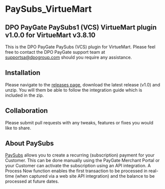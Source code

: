 # PaySubs_VirtueMart
## DPO PayGate PaySubs1 (VCS) VirtueMart plugin v1.0.0 for VirtueMart v3.8.10

This is the DPO PayGate PaySubs (VCS) plugin for VirtueMart. Please feel free to contact the DPO PayGate support team at supportsa@dpogroup.com should you require any assistance.

## Installation
Please navigate to the [releases page](https://github.com/PayGate/PaySubs_VirtueMart/releases), download the latest release (v1.0) and unzip. You will them be able to follow the integration guide which is included in the zip.

## Collaboration

Please submit pull requests with any tweaks, features or fixes you would like to share.

## About PaySubs

[PaySubs](https://www.paygate.co.za/paygate-products/paysubs/) allows you to create a recurring (subscription) payment for your Customer. This can be done manually using the PayGate Merchant Portal or your Customer can activate the subscription using an API integration. A Process Now function enables the first transaction to be processed in real-time (when captured via a web site API integration) and the balance to be processed at future dates.
